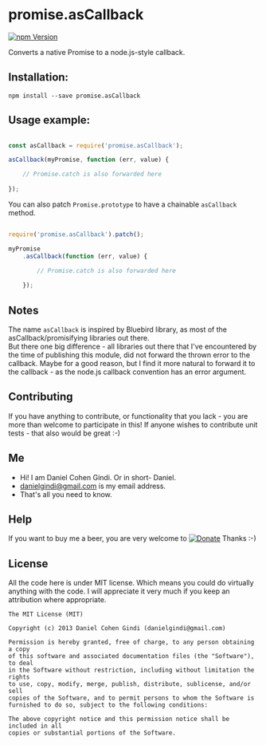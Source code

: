 # promise.asCallback

[![npm Version](https://badge.fury.io/js/promise.asCallback.png)](https://npmjs.org/package/promise.asCallback)

Converts a native Promise to a node.js-style callback.

## Installation:

```
npm install --save promise.asCallback
```
  
## Usage example:

```javascript

const asCallback = require('promise.asCallback');

asCallback(myPromise, function (err, value) {

	// Promise.catch is also forwarded here
	
});

```

You can also patch `Promise.prototype` to have a chainable `asCallback` method.
```javascript

require('promise.asCallback').patch();

myPromise
	.asCallback(function (err, value) {

		// Promise.catch is also forwarded here
		
	});

```

## Notes

The name `asCallback` is inspired by Bluebird library, as most of the asCallback/promisifying libraries out there.  
But there one big difference - all libraries out there that I've encountered by the time of publishing this module,
 did not forward the thrown error to the callback. Maybe for a good reason,
 but I find it more natural to forward it to the callback - as the node.js callback convention has an error argument.

## Contributing

If you have anything to contribute, or functionality that you lack - you are more than welcome to participate in this!
If anyone wishes to contribute unit tests - that also would be great :-)

## Me
* Hi! I am Daniel Cohen Gindi. Or in short- Daniel.
* danielgindi@gmail.com is my email address.
* That's all you need to know.

## Help

If you want to buy me a beer, you are very welcome to
[![Donate](https://www.paypalobjects.com/en_US/i/btn/btn_donate_LG.gif)](https://www.paypal.com/cgi-bin/webscr?cmd=_s-xclick&hosted_button_id=G6CELS3E997ZE)
 Thanks :-)

## License

All the code here is under MIT license. Which means you could do virtually anything with the code.
I will appreciate it very much if you keep an attribution where appropriate.

    The MIT License (MIT)

    Copyright (c) 2013 Daniel Cohen Gindi (danielgindi@gmail.com)

    Permission is hereby granted, free of charge, to any person obtaining a copy
    of this software and associated documentation files (the "Software"), to deal
    in the Software without restriction, including without limitation the rights
    to use, copy, modify, merge, publish, distribute, sublicense, and/or sell
    copies of the Software, and to permit persons to whom the Software is
    furnished to do so, subject to the following conditions:

    The above copyright notice and this permission notice shall be included in all
    copies or substantial portions of the Software.

